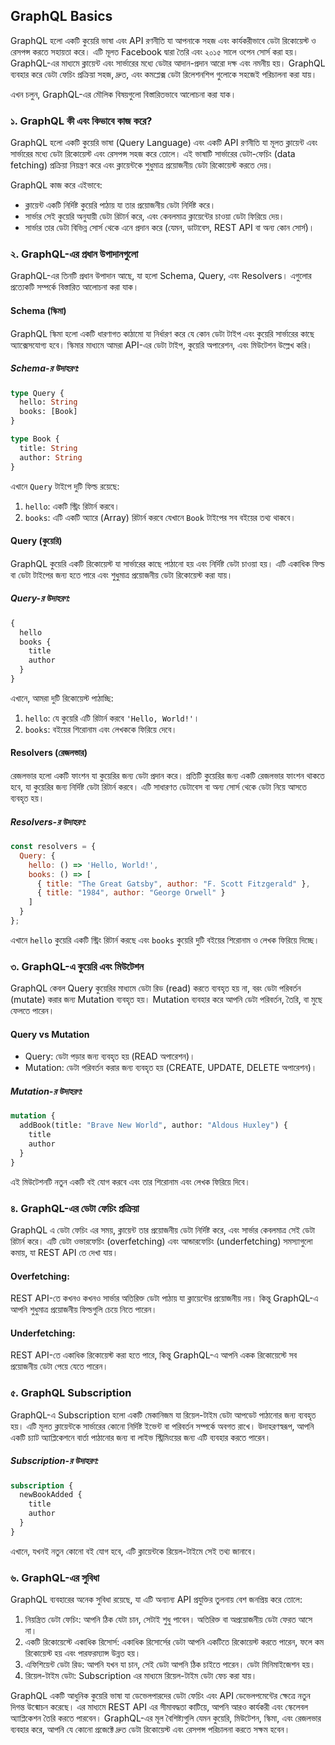 ## GraphQL Basics

GraphQL হলো একটি কুয়েরি ভাষা এবং API রণনীতি যা আপনাকে সহজ এবং কার্যকরীভাবে ডেটা রিকোয়েস্ট ও রেসপন্স করতে সহায়তা করে। এটি মূলত Facebook দ্বারা তৈরি এবং ২০১৫ সালে ওপেন সোর্স করা হয়। GraphQL-এর মাধ্যমে ক্লায়েন্ট এবং সার্ভারের মধ্যে ডেটার আদান-প্রদান আরো দক্ষ এবং নমনীয় হয়। GraphQL ব্যবহার করে ডেটা ফেচিং প্রক্রিয়া সহজ, দ্রুত, এবং কমপ্লেক্স ডেটা রিলেশনশিপ গুলোকে সহজেই পরিচালনা করা যায়।

এখন চলুন, GraphQL-এর মৌলিক বিষয়গুলো বিস্তারিতভাবে আলোচনা করা যাক।


### ১. GraphQL কী এবং কিভাবে কাজ করে?

GraphQL হলো একটি কুয়েরি ভাষা (Query Language) এবং একটি API রণনীতি যা মূলত ক্লায়েন্ট এবং সার্ভারের মধ্যে ডেটা রিকোয়েস্ট এবং রেসপন্স সহজ করে তোলে। এই ভাষাটি সার্ভারের ডেটা-ফেচিং (data fetching) প্রক্রিয়া নিয়ন্ত্রণ করে এবং ক্লায়েন্টকে শুধুমাত্র প্রয়োজনীয় ডেটা রিকোয়েস্ট করতে দেয়।

GraphQL কাজ করে এইভাবে:

- ক্লায়েন্ট একটি নির্দিষ্ট কুয়েরি পাঠায় যা তার প্রয়োজনীয় ডেটা নির্দিষ্ট করে।
- সার্ভার সেই কুয়েরি অনুযায়ী ডেটা রিটার্ন করে, এবং কেবলমাত্র ক্লায়েন্টের চাওয়া ডেটা ফিরিয়ে দেয়।
- সার্ভার তার ডেটা বিভিন্ন সোর্স থেকে এনে প্রদান করে (যেমন, ডাটাবেস, REST API বা অন্য কোন সোর্স)।


### ২. GraphQL-এর প্রধান উপাদানগুলো

GraphQL-এর তিনটি প্রধান উপাদান আছে, যা হলো Schema, Query, এবং Resolvers। এগুলোর প্রত্যেকটি সম্পর্কে বিস্তারিত আলোচনা করা যাক।

#### Schema (স্কিমা)

GraphQL স্কিমা হলো একটি ধারণাগত কাঠামো যা নির্ধারণ করে যে কোন ডেটা টাইপ এবং কুয়েরি সার্ভারের কাছে অ্যাক্সেসযোগ্য হবে। স্কিমার মাধ্যমে আমরা API-এর ডেটা টাইপ, কুয়েরি অপারেশন, এবং মিউটেশন উল্লেখ করি।

##### Schema-র উদাহরণ:
```graphql
type Query {
  hello: String
  books: [Book]
}

type Book {
  title: String
  author: String
}
```

এখানে `Query` টাইপে দুটি ফিল্ড রয়েছে:
1. `hello`: একটি স্ট্রিং রিটার্ন করবে।
2. `books`: এটি একটি অ্যারে (Array) রিটার্ন করবে যেখানে `Book` টাইপের সব বইয়ের তথ্য থাকবে।

#### Query (কুয়েরি)

GraphQL কুয়েরি একটি রিকোয়েস্ট যা সার্ভারের কাছে পাঠানো হয় এবং নির্দিষ্ট ডেটা চাওয়া হয়। এটি একাধিক ফিল্ড বা ডেটা টাইপের জন্য হতে পারে এবং শুধুমাত্র প্রয়োজনীয় ডেটা রিকোয়েস্ট করা যায়।

##### Query-র উদাহরণ:
```graphql
{
  hello
  books {
    title
    author
  }
}
```

এখানে, আমরা দুটি রিকোয়েস্ট পাঠাচ্ছি:
1. `hello`: যে কুয়েরি এটি রিটার্ন করবে `'Hello, World!'`।
2. `books`: বইয়ের শিরোনাম এবং লেখককে ফিরিয়ে দেবে।

#### Resolvers (রেজলভার)

রেজলভার হলো একটি ফাংশন যা কুয়েরির জন্য ডেটা প্রদান করে। প্রতিটি কুয়েরির জন্য একটি রেজলভার ফাংশন থাকতে হবে, যা কুয়েরির জন্য নির্দিষ্ট ডেটা রিটার্ন করবে। এটি সাধারণত ডেটাবেস বা অন্য সোর্স থেকে ডেটা নিয়ে আসতে ব্যবহৃত হয়।

##### Resolvers-র উদাহরণ:
```javascript
const resolvers = {
  Query: {
    hello: () => 'Hello, World!',
    books: () => [
      { title: "The Great Gatsby", author: "F. Scott Fitzgerald" },
      { title: "1984", author: "George Orwell" }
    ]
  }
};
```

এখানে `hello` কুয়েরি একটি স্ট্রিং রিটার্ন করছে এবং `books` কুয়েরি দুটি বইয়ের শিরোনাম ও লেখক ফিরিয়ে দিচ্ছে।


### ৩. GraphQL-এ কুয়েরি এবং মিউটেশন

GraphQL কেবল Query কুয়েরির মাধ্যমে ডেটা রিড (read) করতে ব্যবহৃত হয় না, বরং ডেটা পরিবর্তন (mutate) করার জন্য Mutation ব্যবহৃত হয়। Mutation ব্যবহার করে আপনি ডেটা পরিবর্তন, তৈরি, বা মুছে ফেলতে পারেন।

#### Query vs Mutation

- Query: ডেটা পড়ার জন্য ব্যবহৃত হয় (READ অপারেশন)।
- Mutation: ডেটা পরিবর্তন করার জন্য ব্যবহৃত হয় (CREATE, UPDATE, DELETE অপারেশন)।

##### Mutation-র উদাহরণ:

```graphql
mutation {
  addBook(title: "Brave New World", author: "Aldous Huxley") {
    title
    author
  }
}
```

এই মিউটেশনটি নতুন একটি বই যোগ করবে এবং তার শিরোনাম এবং লেখক ফিরিয়ে দিবে।


### ৪. GraphQL-এর ডেটা ফেচিং প্রক্রিয়া

GraphQL এ ডেটা ফেচিং এর সময়, ক্লায়েন্ট তার প্রয়োজনীয় ডেটা নির্দিষ্ট করে, এবং সার্ভার কেবলমাত্র সেই ডেটা রিটার্ন করে। এটি ডেটা ওভারফেচিং (overfetching) এবং আন্ডারফেচিং (underfetching) সমস্যাগুলো কমায়, যা REST API তে দেখা যায়।

#### Overfetching:
REST API-তে কখনও কখনও সার্ভার অতিরিক্ত ডেটা পাঠায় যা ক্লায়েন্টের প্রয়োজনীয় নয়। কিন্তু GraphQL-এ আপনি শুধুমাত্র প্রয়োজনীয় ফিল্ডগুলি চেয়ে নিতে পারেন।

#### Underfetching:
REST API-তে একাধিক রিকোয়েস্ট করা হতে পারে, কিন্তু GraphQL-এ আপনি একক রিকোয়েস্টে সব প্রয়োজনীয় ডেটা পেয়ে যেতে পারেন।


### ৫. GraphQL Subscription

GraphQL-এ Subscription হলো একটি মেকানিজম যা রিয়েল-টাইম ডেটা আপডেট পাঠানোর জন্য ব্যবহৃত হয়। এটি মূলত ক্লায়েন্টকে সার্ভারের কোনো নির্দিষ্ট ইভেন্ট বা পরিবর্তন সম্পর্কে অবগত রাখে। উদাহরণস্বরূপ, আপনি একটি চ্যাট অ্যাপ্লিকেশনে বার্তা পাঠানোর জন্য বা লাইভ স্ট্রিমিংয়ের জন্য এটি ব্যবহার করতে পারেন।

##### Subscription-র উদাহরণ:
```graphql
subscription {
  newBookAdded {
    title
    author
  }
}
```

এখানে, যখনই নতুন কোনো বই যোগ হবে, এটি ক্লায়েন্টকে রিয়েল-টাইমে সেই তথ্য জানাবে।


### ৬. GraphQL-এর সুবিধা

GraphQL ব্যবহারের অনেক সুবিধা রয়েছে, যা এটি অন্যান্য API প্রযুক্তির তুলনায় বেশ জনপ্রিয় করে তোলে:

1. নিয়ন্ত্রিত ডেটা ফেচিং: আপনি ঠিক যেটা চান, সেটাই শুধু পাবেন। অতিরিক্ত বা অপ্রয়োজনীয় ডেটা ফেরত আসে না।
2. একটি রিকোয়েস্টে একাধিক রিসোর্স: একাধিক রিসোর্সের ডেটা আপনি একটিতে রিকোয়েস্ট করতে পারেন, ফলে কম রিকোয়েস্ট হয় এবং পারফরম্যান্স উন্নত হয়।
3. এফিশিয়েন্ট ডেটা রিড: আপনি যখন যা চান, সেই ডেটা আপনি ঠিক চাইতে পারেন। ডেটা মিনিমাইজেশন হয়।
4. রিয়েল-টাইম ডেটা: Subscription এর মাধ্যমে রিয়েল-টাইম ডেটা ফেচ করা যায়।


GraphQL একটি আধুনিক কুয়েরি ভাষা যা ডেভেলপারদের ডেটা ফেচিং এবং API ডেভেলপমেন্টের ক্ষেত্রে নতুন দিগন্ত উন্মোচন করেছে। এর মাধ্যমে REST API এর সীমাবদ্ধতা কাটিয়ে, আপনি আরও কার্যকরী এবং স্কেলেবল অ্যাপ্লিকেশন তৈরি করতে পারবেন। GraphQL-এর মূল বৈশিষ্ট্যগুলি যেমন কুয়েরি, মিউটেশন, স্কিমা, এবং রেজলভার ব্যবহার করে, আপনি যে কোনো প্রজেক্টে দ্রুত ডেটা রিকোয়েস্ট এবং রেসপন্স পরিচালনা করতে সক্ষম হবেন।